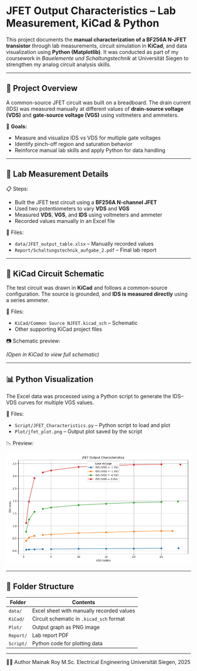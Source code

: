 #  JFET Output Characteristics – Lab Measurement, KiCad & Python

This project documents the **manual characterization of a BF256A N-JFET transistor** through lab measurements, circuit simulation in **KiCad**, and data visualization using **Python (Matplotlib)**. It was conducted as part of my coursework in *Bauelemente und Schaltungstechnik* at Universität Siegen to strengthen my analog circuit analysis skills.

---

## 🔧 Project Overview

A common-source JFET circuit was built on a breadboard. The drain current (IDS) was measured manually at different values of **drain-source voltage (VDS)** and **gate-source voltage (VGS)** using voltmeters and ammeters.

🧠 **Goals:**
- Measure and visualize IDS vs VDS for multiple gate voltages
- Identify pinch-off region and saturation behavior
- Reinforce manual lab skills and apply Python for data handling

---

## 🔬 Lab Measurement Details

📋 Steps:
- Built the JFET test circuit using a **BF256A N-channel JFET**
- Used two potentiometers to vary **VDS** and **VGS**
- Measured **VDS**, **VGS**, and **IDS** using voltmeters and ammeter
- Recorded values manually in an Excel file

📁 Files:
- `data/JFET_output_table.xlsx` – Manually recorded values  
- `Report/Schaltungstechnik_aufgabe_2.pdf` – Final lab report  

---

## 🧰 KiCad Circuit Schematic

The test circuit was drawn in **KiCad** and follows a common-source configuration. The source is grounded, and **IDS is measured directly** using a series ammeter.

📁 Files:
- `KiCad/Common Source NJFET.kicad_sch` – Schematic  
- Other supporting KiCad project files  

📷 Schematic preview:

*(Open in KiCad to view full schematic)*

---

## 📊 Python Visualization

The Excel data was processed using a Python script to generate the IDS–VDS curves for multiple VGS values.

📁 Files:
- `Script/JFET_Characteristics.py` – Python script to load and plot  
- `Plot/jfet_plot.png` – Output plot saved by the script

📉 Preview:

![JFET Plot](Plot/jfet_plot.png)

---

## 📁 Folder Structure

| Folder     | Contents                                  |
|------------|-------------------------------------------|
| `data/`    | Excel sheet with manually recorded values |
| `KiCad/`   | Circuit schematic in `.kicad_sch` format  |
| `Plot/`    | Output graph as PNG image                 |
| `Report/`  | Lab report PDF                            |
| `Script/`  | Python code for plotting data             |

---
🙋‍♂️ Author
Mainak Roy
M.Sc. Electrical Engineering
Universität Siegen, 2025

